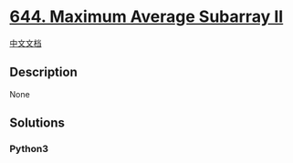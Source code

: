 # [644. Maximum Average Subarray II](https://leetcode.com/problems/maximum-average-subarray-ii)

[中文文档](/leetcode/0600-0699/0644.Maximum%20Average%20Subarray%20II/README.md)

## Description

None

## Solutions

<!-- tabs:start -->

### **Python3**

```python

```

<!-- tabs:end -->
